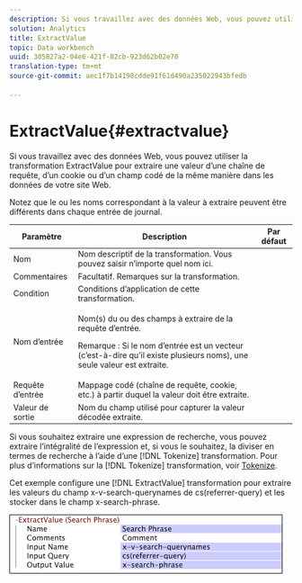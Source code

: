 ```yaml
---
description: Si vous travaillez avec des données Web, vous pouvez utiliser la transformation ExtractValue pour extraire une valeur d’une chaîne de requête, d’un cookie ou d’un champ codé de la même manière dans les données de votre site Web.
solution: Analytics
title: ExtractValue
topic: Data workbench
uuid: 305827a2-04e6-421f-82cb-923d62b02e70
translation-type: tm+mt
source-git-commit: aec1f7b14198cdde91f61d490a235022943bfedb

---
```



# ExtractValue{#extractvalue}

Si vous travaillez avec des données Web, vous pouvez utiliser la transformation ExtractValue pour extraire une valeur d’une chaîne de requête, d’un cookie ou d’un champ codé de la même manière dans les données de votre site Web.

Notez que le ou les noms correspondant à la valeur à extraire peuvent être différents dans chaque entrée de journal.

<table id="table_D16A39BE035043628A4D6F7452952304"> 
 <thead> 
  <tr> 
   <th colname="col1" class="entry"> Paramètre </th> 
   <th colname="col2" class="entry"> Description </th> 
   <th colname="col3" class="entry"> Par défaut </th> 
  </tr> 
 </thead>
 <tbody> 
  <tr> 
   <td colname="col1"> Nom </td> 
   <td colname="col2"> Nom descriptif de la transformation. Vous pouvez saisir n’importe quel nom ici. </td> 
   <td colname="col3"></td> 
  </tr> 
  <tr> 
   <td colname="col1"> Commentaires </td> 
   <td colname="col2"> Facultatif. Remarques sur la transformation. </td> 
   <td colname="col3"></td> 
  </tr> 
  <tr> 
   <td colname="col1"> Condition </td> 
   <td colname="col2"> Conditions d’application de cette transformation. </td> 
   <td colname="col3"></td> 
  </tr> 
  <tr> 
   <td colname="col1"> Nom d’entrée </td> 
   <td colname="col2"> <p>Nom(s) du ou des champs à extraire de la requête d’entrée. </p> <p> <p>Remarque :  Si le nom d’entrée est un vecteur (c’est-à-dire qu’il existe plusieurs noms), une seule valeur est extraite. </p> </p> </td> 
   <td colname="col3"></td> 
  </tr> 
  <tr> 
   <td colname="col1"> Requête d’entrée </td> 
   <td colname="col2"> Mappage codé (chaîne de requête, cookie, etc.) à partir duquel la valeur doit être extraite. </td> 
   <td colname="col3"></td> 
  </tr> 
  <tr> 
   <td colname="col1"> Valeur de sortie </td> 
   <td colname="col2"> Nom du champ utilisé pour capturer la valeur décodée extraite. </td> 
   <td colname="col3"></td> 
  </tr> 
 </tbody> 
</table>

Si vous souhaitez extraire une expression de recherche, vous pouvez extraire l’intégralité de l’expression et, si vous le souhaitez, la diviser en termes de recherche à l’aide d’une [!DNL Tokenize] transformation. Pour plus d’informations sur la [!DNL Tokenize] transformation, voir [Tokenize](../../../../../home/c-dataset-const-proc/c-data-trans/c-transf-types/c-standard-transf/c-tokenize.md#concept-f460aa5df3a7476e971af29cf5d9b32c).

Cet exemple configure une [!DNL ExtractValue] transformation pour extraire les valeurs du champ x-v-search-querynames de cs(referrer-query) et les stocker dans le champ x-search-phrase.

![](assets/cfg_TransformationType_ExtractValue.png)

